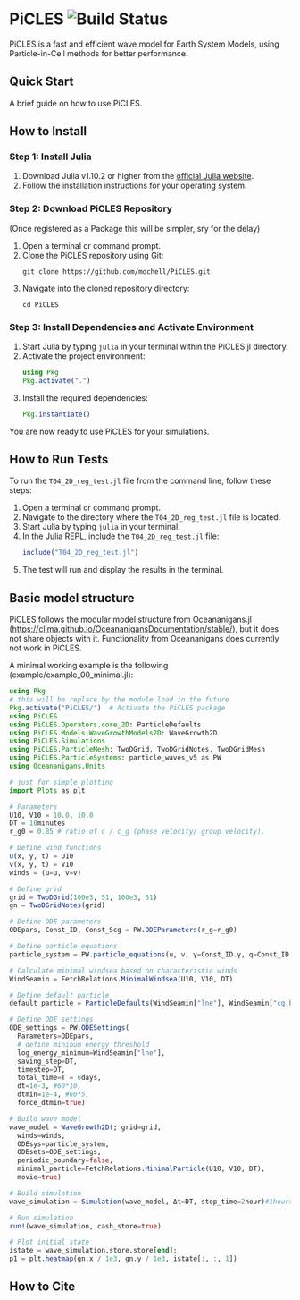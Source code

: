 # PiCLES ![Build Status](https://github.com/mochell/PiCLES.jl/actions/workflows/CI.yml/badge.svg?branch=main)
PiCLES is a fast and efficient wave model for Earth System Models, using Particle-in-Cell methods for better performance.

## Quick Start
A brief guide on how to use PiCLES.

## How to Install

### Step 1: Install Julia
1. Download Julia v1.10.2 or higher from the [official Julia website](https://julialang.org/downloads/).
2. Follow the installation instructions for your operating system.

### Step 2: Download PiCLES Repository

(Once registered as a Package this will be simpler, sry for the delay)

1. Open a terminal or command prompt.
2. Clone the PiCLES repository using Git:
   ```
   git clone https://github.com/mochell/PiCLES.git
   ```
3. Navigate into the cloned repository directory:
   ```
   cd PiCLES
   ```

### Step 3: Install Dependencies and Activate Environment
1. Start Julia by typing `julia` in your terminal within the PiCLES.jl directory.
2. Activate the project environment:
   ```julia
   using Pkg
   Pkg.activate(".")
   ```
3. Install the required dependencies:
   ```julia
   Pkg.instantiate()
   ```

You are now ready to use PiCLES for your simulations.

## How to Run Tests
To run the `T04_2D_reg_test.jl` file from the command line, follow these steps:

1. Open a terminal or command prompt.
2. Navigate to the directory where the `T04_2D_reg_test.jl` file is located.
3. Start Julia by typing `julia` in your terminal.
4. In the Julia REPL, include the `T04_2D_reg_test.jl` file:
    ```julia
    include("T04_2D_reg_test.jl")
    ```
5. The test will run and display the results in the terminal.

## Basic model structure
PiCLES follows the modular model structure from Oceananigans.jl (https://clima.github.io/OceananigansDocumentation/stable/), but it does not share objects with it. Functionality from Oceananigans does currently not work in PiCLES.

A minimal working example is the following (example/example_00_minimal.jl):

   ```julia
   using Pkg
   # this will be replace by the module load in the future
   Pkg.activate("PiCLES/")  # Activate the PiCLES package 
   using PiCLES
   using PiCLES.Operators.core_2D: ParticleDefaults
   using PiCLES.Models.WaveGrowthModels2D: WaveGrowth2D
   using PiCLES.Simulations
   using PiCLES.ParticleMesh: TwoDGrid, TwoDGridNotes, TwoDGridMesh
   using PiCLES.ParticleSystems: particle_waves_v5 as PW
   using Oceananigans.Units
   
   # just for simple plotting
   import Plots as plt
   
   # Parameters
   U10, V10 = 10.0, 10.0
   DT = 10minutes
   r_g0 = 0.85 # ratio of c / c_g (phase velocity/ group velocity).
   
   # Define wind functions
   u(x, y, t) = U10
   v(x, y, t) = V10
   winds = (u=u, v=v)
   
   # Define grid
   grid = TwoDGrid(100e3, 51, 100e3, 51)
   gn = TwoDGridNotes(grid)
   
   # Define ODE parameters
   ODEpars, Const_ID, Const_Scg = PW.ODEParameters(r_g=r_g0)
   
   # Define particle equations
   particle_system = PW.particle_equations(u, v, γ=Const_ID.γ, q=Const_ID.q);
   
   # Calculate minimal windsea based on characteristic winds
   WindSeamin = FetchRelations.MinimalWindsea(U10, V10, DT)
   
   # Define default particle
   default_particle = ParticleDefaults(WindSeamin["lne"], WindSeamin["cg_bar_x"], WindSeamin["cg_bar_y"], 0.0, 0.0)
   
   # Define ODE settings
   ODE_settings = PW.ODESettings(
     Parameters=ODEpars,
     # define mininum energy threshold
     log_energy_minimum=WindSeamin["lne"],
     saving_step=DT,
     timestep=DT,
     total_time=T = 6days,
     dt=1e-3, #60*10, 
     dtmin=1e-4, #60*5, 
     force_dtmin=true)
   
   # Build wave model
   wave_model = WaveGrowth2D(; grid=grid,
     winds=winds,
     ODEsys=particle_system,
     ODEsets=ODE_settings,
     periodic_boundary=false,
     minimal_particle=FetchRelations.MinimalParticle(U10, V10, DT),
     movie=true)
   
   # Build simulation
   wave_simulation = Simulation(wave_model, Δt=DT, stop_time=2hour)#1hours)
   
   # Run simulation
   run!(wave_simulation, cash_store=true)
   
   # Plot initial state
   istate = wave_simulation.store.store[end];
   p1 = plt.heatmap(gn.x / 1e3, gn.y / 1e3, istate[:, :, 1])
   
   ```

## How to Cite

